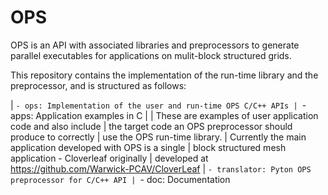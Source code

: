 OPS
===

OPS is an API with associated libraries and preprocessors to generate 
parallel executables for applications on mulit-block structured grids.


This repository contains the implementation of the run-time library
and the preprocessor, and is structured as follows:

|
`- ops: Implementation of the user and run-time OPS C/C++ APIs
|
`- apps: Application examples in C
|
| These are examples of user application code and also include
| the target code an OPS preprocessor should produce to correctly
| use the OPS run-time library.
| Currently the main application developed with OPS is a single 
| block structured mesh application - Cloverleaf originally 
| developed at https://github.com/Warwick-PCAV/CloverLeaf
|
`- translator: Pyton OPS preprocessor for C/C++ API
|
`- doc: Documentation
